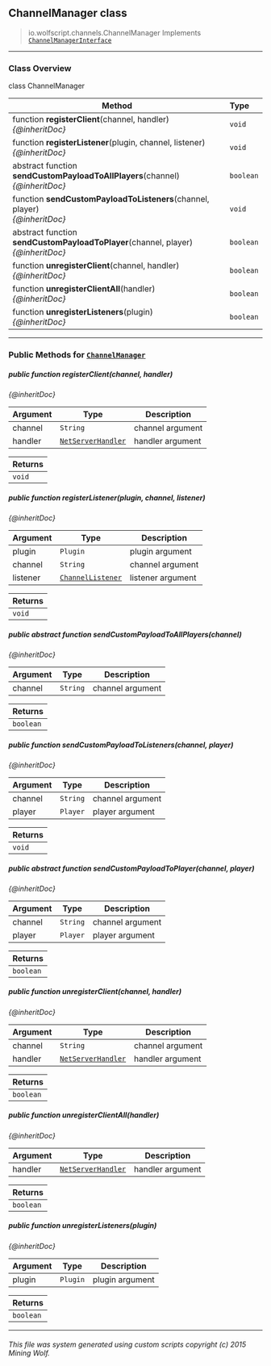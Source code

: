 ## ChannelManager __class__

>io.wolfscript.channels.ChannelManager
>Implements [`ChannelManagerInterface`](ChannelManagerInterface.md)

---

### Class Overview

class ChannelManager

Method | Type   
--- | :--- 
 function __registerClient__(channel, handler) <br> _{@inheritDoc}_ | `void`
 function __registerListener__(plugin, channel, listener) <br> _{@inheritDoc}_ | `void`
abstract function __sendCustomPayloadToAllPlayers__(channel) <br> _{@inheritDoc}_ | `boolean`
 function __sendCustomPayloadToListeners__(channel, player) <br> _{@inheritDoc}_ | `void`
abstract function __sendCustomPayloadToPlayer__(channel, player) <br> _{@inheritDoc}_ | `boolean`
 function __unregisterClient__(channel, handler) <br> _{@inheritDoc}_ | `boolean`
 function __unregisterClientAll__(handler) <br> _{@inheritDoc}_ | `boolean`
 function __unregisterListeners__(plugin) <br> _{@inheritDoc}_ | `boolean`



---


### Public Methods for [`ChannelManager`](ChannelManager.md)

##### <a id='registerclient'></a>public  function __registerClient__(channel, handler)

_{@inheritDoc}_

Argument | Type | Description  
--- | --- | --- 
channel | `String` | channel argument
handler | [`NetServerHandler`](../api/NetServerHandler.md) | handler argument

Returns | 
--- | 
`void` |


##### <a id='registerlistener'></a>public  function __registerListener__(plugin, channel, listener)

_{@inheritDoc}_

Argument | Type | Description  
--- | --- | --- 
plugin | `Plugin` | plugin argument
channel | `String` | channel argument
listener | [`ChannelListener`](ChannelListener.md) | listener argument

Returns | 
--- | 
`void` |


##### <a id='sendcustompayloadtoallplayers'></a>public abstract function __sendCustomPayloadToAllPlayers__(channel)

_{@inheritDoc}_

Argument | Type | Description  
--- | --- | --- 
channel | `String` | channel argument

Returns | 
--- | 
`boolean` |


##### <a id='sendcustompayloadtolisteners'></a>public  function __sendCustomPayloadToListeners__(channel, player)

_{@inheritDoc}_

Argument | Type | Description  
--- | --- | --- 
channel | `String` | channel argument
player | `Player` | player argument

Returns | 
--- | 
`void` |


##### <a id='sendcustompayloadtoplayer'></a>public abstract function __sendCustomPayloadToPlayer__(channel, player)

_{@inheritDoc}_

Argument | Type | Description  
--- | --- | --- 
channel | `String` | channel argument
player | `Player` | player argument

Returns | 
--- | 
`boolean` |


##### <a id='unregisterclient'></a>public  function __unregisterClient__(channel, handler)

_{@inheritDoc}_

Argument | Type | Description  
--- | --- | --- 
channel | `String` | channel argument
handler | [`NetServerHandler`](../api/NetServerHandler.md) | handler argument

Returns | 
--- | 
`boolean` |


##### <a id='unregisterclientall'></a>public  function __unregisterClientAll__(handler)

_{@inheritDoc}_

Argument | Type | Description  
--- | --- | --- 
handler | [`NetServerHandler`](../api/NetServerHandler.md) | handler argument

Returns | 
--- | 
`boolean` |


##### <a id='unregisterlisteners'></a>public  function __unregisterListeners__(plugin)

_{@inheritDoc}_

Argument | Type | Description  
--- | --- | --- 
plugin | `Plugin` | plugin argument

Returns | 
--- | 
`boolean` |


---


###### This file was system generated using custom scripts copyright (c) 2015 Mining Wolf.
	

